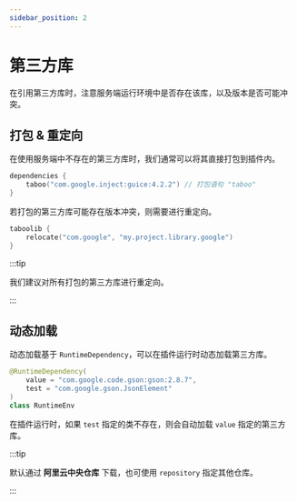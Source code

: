 ```yaml
---
sidebar_position: 2
---
```


# 第三方库

在引用第三方库时，注意服务端运行环境中是否存在该库，以及版本是否可能冲突。

## 打包 & 重定向

在使用服务端中不存在的第三方库时，我们通常可以将其直接打包到插件内。

```kotlin
dependencies {
    taboo("com.google.inject:guice:4.2.2") // 打包语句 "taboo"
}
```

若打包的第三方库可能存在版本冲突，则需要进行重定向。

```kotlin
taboolib {
    relocate("com.google", "my.project.library.google")
}
```

:::tip

我们建议对所有打包的第三方库进行重定向。

:::

## 动态加载

动态加载基于 `RuntimeDependency`，可以在插件运行时动态加载第三方库。

```kotlin
@RuntimeDependency(
    value = "com.google.code.gson:gson:2.8.7", 
    test = "com.google.gson.JsonElement"
)
class RuntimeEnv
```

在插件运行时，如果 `test` 指定的类不存在，则会自动加载 `value` 指定的第三方库。

:::tip

默认通过 **阿里云中央仓库** 下载，也可使用 `repository` 指定其他仓库。

:::